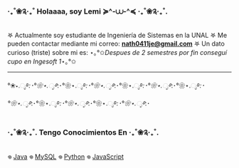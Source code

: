 ### ‧₊˚❀༉‧₊˚ Holaaaa, soy Lemi ≽^-⩊-^≼ ‧₊˚❀༉‧₊˚.

𖤐 Actualmente soy estudiante de Ingeniería de Sistemas en la UNAL 
𖤐 Me pueden contactar mediante mi correo: **nath0411je@gmail.com**
𖤐 Un dato curioso (triste) sobre mi es: ⋆｡°✩*Despues de 2 semestres por fin conseguí cupo en Ingesoft 1*⋆｡°✩

---
°❀⋆.ೃ࿔*:･°❀⋆.ೃ࿔*:･°❀⋆.ೃ࿔*:･°❀⋆.ೃ࿔*:･°❀⋆.ೃ࿔*:･°❀⋆.ೃ࿔*:･°❀⋆.ೃ࿔*:･°❀⋆.ೃ࿔*:･°❀⋆.ೃ࿔*:･°❀⋆.ೃ࿔*:･°❀⋆.ೃ࿔*:･°❀⋆.ೃ࿔*:･

### ‧₊˚❀༉‧₊˚. Tengo Conocimientos En ‧₊˚❀༉‧₊˚.

𖦹 [Java](https://www.java.com/)
𖦹 [MySQL](https://www.mysql.com/)
𖦹 [Python](https://www.python.org/)
𖦹 [JavaScript](https://developer.mozilla.org/es/docs/Web/JavaScript)





